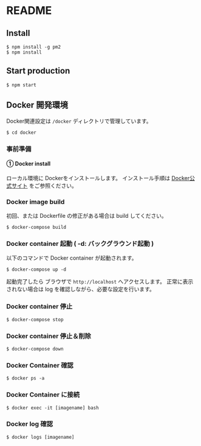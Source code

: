 # README

## Install

```
$ npm install -g pm2
$ npm install
```

## Start production

```
$ npm start
```

## Docker 開発環境

Docker関連設定は `/docker` ディレクトリで管理しています。

```
$ cd docker
```

### 事前準備

#### ① Docker install
ローカル環境に Dockerをインストールします。
インストール手順は [Docker公式サイト](https://www.docker.com/) をご参照ください。


### Docker image build
初回、または Dockerfile の修正がある場合は build してください。

```
$ docker-compose build
```

### Docker container 起動 ( -d: バックグラウンド起動 )
以下のコマンドで Docker container が起動されます。
```
$ docker-compose up -d
```
起動完了したら
ブラウザで `http://localhost` へアクセスします。
正常に表示されない場合は log を確認しながら、必要な設定を行います。

### Docker container 停止

```
$ docker-compose stop
```

### Docker container 停止＆削除

```
$ docker-compose down
```

### Docker Container 確認

```
$ docker ps -a
```

### Docker Container に接続

```
$ docker exec -it [imagename] bash
```

### Docker log 確認

```
$ docker logs [imagename]
```
